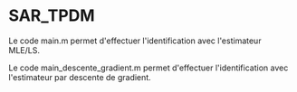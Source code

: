 # SAR_TPDM

Le code main.m permet d'effectuer l'identification avec l'estimateur MLE/LS.

Le code main_descente_gradient.m permet d'effectuer l'identification avec l'estimateur par descente de gradient.